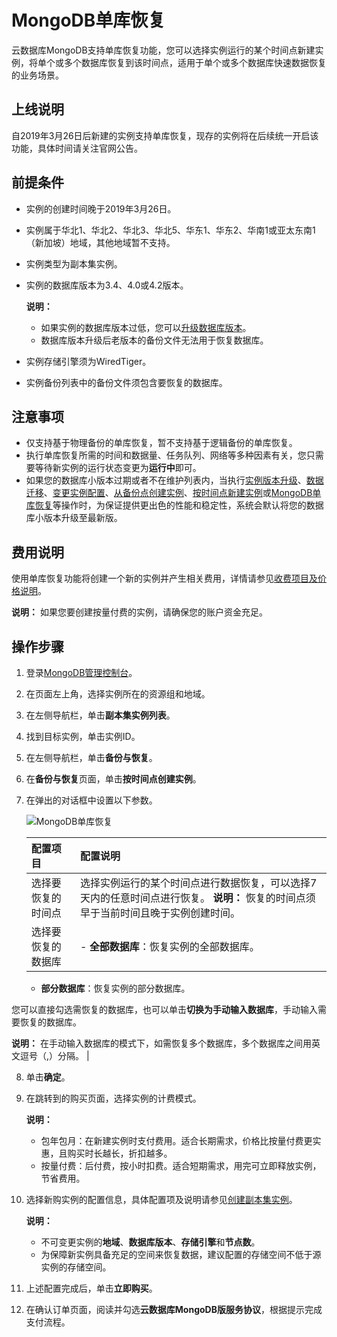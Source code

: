 # MongoDB单库恢复

云数据库MongoDB支持单库恢复功能，您可以选择实例运行的某个时间点新建实例，将单个或多个数据库恢复到该时间点，适用于单个或多个数据库快速数据恢复的业务场景。

## 上线说明

自2019年3月26日后新建的实例支持单库恢复，现存的实例将在后续统一开启该功能，具体时间请关注官网公告。

## 前提条件

-   实例的创建时间晚于2019年3月26日。
-   实例属于华北1、华北2、华北3、华北5、华东1、华东2、华南1或亚太东南1（新加坡）地域，其他地域暂不支持。
-   实例类型为副本集实例。
-   实例的数据库版本为3.4、4.0或4.2版本。

    **说明：**

    -   如果实例的数据库版本过低，您可以[升级数据库版本](/intl.zh-CN/用户指南/实例管理/数据库升级/升级数据库版本.md)。
    -   数据库版本升级后老版本的备份文件无法用于恢复数据库。
-   实例存储引擎须为WiredTiger。
-   实例备份列表中的备份文件须包含要恢复的数据库。

## 注意事项

-   仅支持基于物理备份的单库恢复，暂不支持基于逻辑备份的单库恢复。
-   执行单库恢复所需的时间和数据量、任务队列、网络等多种因素有关，您只需要等待新实例的运行状态变更为**运行中**即可。
-   如果您的数据库小版本过期或者不在维护列表内，当执行[实例版本升级](/intl.zh-CN/用户指南/实例管理/数据库升级/升级数据库版本.md)、[数据迁移](/intl.zh-CN/用户指南/数据迁移和同步/MongoDB数据迁移和同步方案概览.md)、[变更实例配置](/intl.zh-CN/用户指南/实例管理/变更实例配置/变更配置方案概览.md)、[从备份点创建实例](/intl.zh-CN/用户指南/数据恢复/从备份点创建实例.md)、[按时间点新建实例](/intl.zh-CN/用户指南/数据恢复/按时间点新建实例.md)或[MongoDB单库恢复](/intl.zh-CN/用户指南/数据恢复/MongoDB单库恢复.md)等操作时，为保证提供更出色的性能和稳定性，系统会默认将您的数据库小版本升级至最新版。

## 费用说明

使用单库恢复功能将创建一个新的实例并产生相关费用，详情请参见[收费项目及价格说明](/intl.zh-CN/产品定价/收费项目及价格说明.md)。

**说明：** 如果您要创建按量付费的实例，请确保您的账户资金充足。

## 操作步骤

1.  登录[MongoDB管理控制台](https://mongodb.console.aliyun.com/)。

2.  在页面左上角，选择实例所在的资源组和地域。

3.  在左侧导航栏，单击**副本集实例列表**。

4.  找到目标实例，单击实例ID。

5.  在左侧导航栏，单击**备份与恢复**。

6.  在**备份与恢复**页面，单击**按时间点创建实例**。

7.  在弹出的对话框中设置以下参数。

    ![MongoDB单库恢复](https://static-aliyun-doc.oss-accelerate.aliyuncs.com/assets/img/zh-CN/1156819951/p41591.png)

    |配置项目|配置说明|
    |:---|:---|
    |选择要恢复的时间点|选择实例运行的某个时间点进行数据恢复，可以选择7天内的任意时间点进行恢复。 **说明：** 恢复的时间点须早于当前时间且晚于实例创建时间。 |
    |选择要恢复的数据库|    -   **全部数据库**：恢复实例的全部数据库。
    -   **部分数据库**：恢复实例的部分数据库。

您可以直接勾选需恢复的数据库，也可以单击**切换为手动输入数据库**，手动输入需要恢复的数据库。

**说明：** 在手动输入数据库的模式下，如需恢复多个数据库，多个数据库之间用英文逗号（,）分隔。 |

8.  单击**确定**。

9.  在跳转到的购买页面，选择实例的计费模式。

    **说明：**

    -   包年包月：在新建实例时支付费用。适合长期需求，价格比按量付费更实惠，且购买时长越长，折扣越多。
    -   按量付费：后付费，按小时扣费。适合短期需求，用完可立即释放实例，节省费用。
10. 选择新购实例的配置信息，具体配置项及说明请参见[创建副本集实例](/intl.zh-CN/快速入门/创建实例/创建副本集实例.md)。

    **说明：**

    -   不可变更实例的**地域**、**数据库版本**、**存储引擎**和**节点数**。
    -   为保障新实例具备充足的空间来恢复数据，建议配置的存储空间不低于源实例的存储空间。
11. 上述配置完成后，单击**立即购买**。

12. 在确认订单页面，阅读并勾选**云数据库MongoDB版服务协议**，根据提示完成支付流程。


